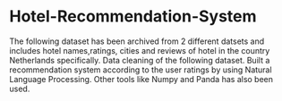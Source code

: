 # Hotel-Recommendation-System
The following dataset has been archived from 2 different datsets and includes hotel names,ratings, cities and reviews of hotel in the country Netherlands specifically. 
Data cleaning of the following dataset.
Built a recommendation system according to the user ratings by using Natural Language Processing.
Other tools like Numpy and Panda has also been used.

